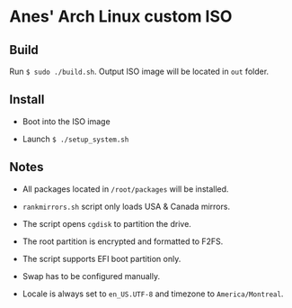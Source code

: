 # Anes' Arch Linux custom ISO

## Build

Run `$ sudo ./build.sh`. Output ISO image will be located in `out` folder.

## Install

- Boot into the ISO image

- Launch `$ ./setup_system.sh`

## Notes

- All packages located in `/root/packages` will be installed.

- `rankmirrors.sh` script only loads USA & Canada mirrors.

- The script opens `cgdisk` to partition the drive.

- The root partition is encrypted and formatted to F2FS.

- The script supports EFI boot partition only.

- Swap has to be configured manually.

- Locale is always set to `en_US.UTF-8` and timezone to `America/Montreal`.
